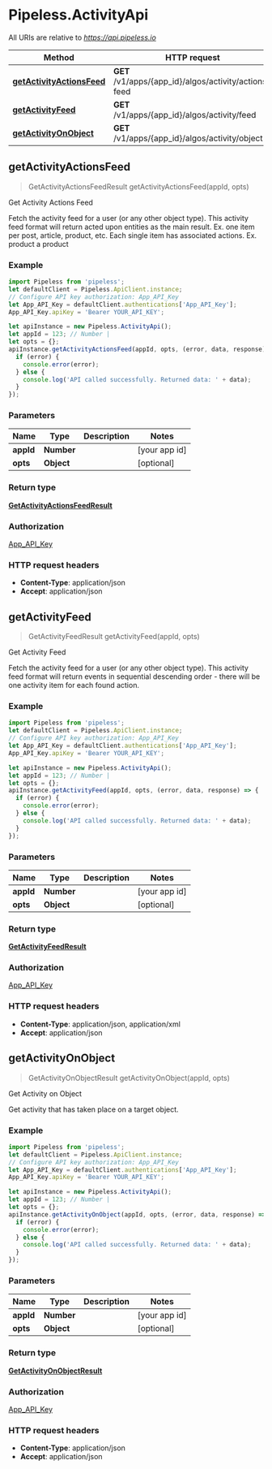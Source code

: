 # Pipeless.ActivityApi

All URIs are relative to *https://api.pipeless.io*

Method | HTTP request | Description
------------- | ------------- | -------------
[**getActivityActionsFeed**](ActivityApi.md#getActivityActionsFeed) | **GET** /v1/apps/{app_id}/algos/activity/actions-feed | Get Activity Actions Feed
[**getActivityFeed**](ActivityApi.md#getActivityFeed) | **GET** /v1/apps/{app_id}/algos/activity/feed | Get Activity Feed
[**getActivityOnObject**](ActivityApi.md#getActivityOnObject) | **GET** /v1/apps/{app_id}/algos/activity/object | Get Activity on Object



## getActivityActionsFeed

> GetActivityActionsFeedResult getActivityActionsFeed(appId, opts)

Get Activity Actions Feed

Fetch the activity feed for a user (or any other object type). This activity feed format will return acted upon entities as the main result. Ex. one item per post, article, product, etc. Each single item has associated actions. Ex. product a product

### Example

```javascript
import Pipeless from 'pipeless';
let defaultClient = Pipeless.ApiClient.instance;
// Configure API key authorization: App_API_Key
let App_API_Key = defaultClient.authentications['App_API_Key'];
App_API_Key.apiKey = 'Bearer YOUR_API_KEY';

let apiInstance = new Pipeless.ActivityApi();
let appId = 123; // Number | 
let opts = {};
apiInstance.getActivityActionsFeed(appId, opts, (error, data, response) => {
  if (error) {
    console.error(error);
  } else {
    console.log('API called successfully. Returned data: ' + data);
  }
});
```

### Parameters


Name | Type | Description  | Notes
------------- | ------------- | ------------- | -------------
 **appId** | **Number**|  | [your app id]
 **opts** | **Object** |  | [optional]

### Return type

[**GetActivityActionsFeedResult**](GetActivityActionsFeedResult.md)

### Authorization

[App_API_Key](../README.md#App_API_Key)

### HTTP request headers

- **Content-Type**: application/json
- **Accept**: application/json


## getActivityFeed

> GetActivityFeedResult getActivityFeed(appId, opts)

Get Activity Feed

Fetch the activity feed for a user (or any other object type). This activity feed format will return events in sequential descending order - there will be one activity item for each found action.

### Example

```javascript
import Pipeless from 'pipeless';
let defaultClient = Pipeless.ApiClient.instance;
// Configure API key authorization: App_API_Key
let App_API_Key = defaultClient.authentications['App_API_Key'];
App_API_Key.apiKey = 'Bearer YOUR_API_KEY';

let apiInstance = new Pipeless.ActivityApi();
let appId = 123; // Number | 
let opts = {};
apiInstance.getActivityFeed(appId, opts, (error, data, response) => {
  if (error) {
    console.error(error);
  } else {
    console.log('API called successfully. Returned data: ' + data);
  }
});
```

### Parameters


Name | Type | Description  | Notes
------------- | ------------- | ------------- | -------------
 **appId** | **Number**|  | [your app id]
 **opts** | **Object** |  | [optional]

### Return type

[**GetActivityFeedResult**](GetActivityFeedResult.md)

### Authorization

[App_API_Key](../README.md#App_API_Key)

### HTTP request headers

- **Content-Type**: application/json, application/xml
- **Accept**: application/json


## getActivityOnObject

> GetActivityOnObjectResult getActivityOnObject(appId, opts)

Get Activity on Object

Get activity that has taken place on a target object.

### Example

```javascript
import Pipeless from 'pipeless';
let defaultClient = Pipeless.ApiClient.instance;
// Configure API key authorization: App_API_Key
let App_API_Key = defaultClient.authentications['App_API_Key'];
App_API_Key.apiKey = 'Bearer YOUR_API_KEY';

let apiInstance = new Pipeless.ActivityApi();
let appId = 123; // Number | 
let opts = {};
apiInstance.getActivityOnObject(appId, opts, (error, data, response) => {
  if (error) {
    console.error(error);
  } else {
    console.log('API called successfully. Returned data: ' + data);
  }
});
```

### Parameters


Name | Type | Description  | Notes
------------- | ------------- | ------------- | -------------
 **appId** | **Number**|  | [your app id]
 **opts** | **Object** |  | [optional]

### Return type

[**GetActivityOnObjectResult**](GetActivityOnObjectResult.md)

### Authorization

[App_API_Key](../README.md#App_API_Key)

### HTTP request headers

- **Content-Type**: application/json
- **Accept**: application/json

